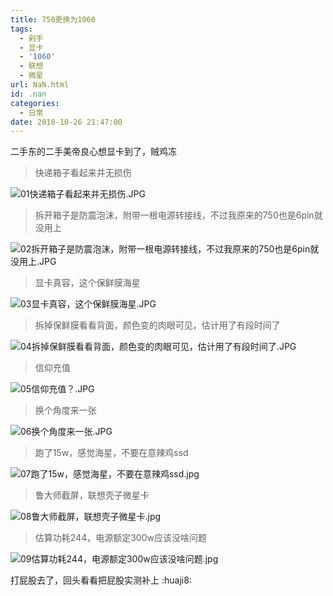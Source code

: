 ```yaml
---
title: 750更换为1060
tags:
  - 剁手
  - 显卡
  - '1060'
  - 联想
  - 微星
url: NaN.html
id: .nan
categories:
  - 日常
date: 2018-10-26 21:47:00
---
```


二手东的二手美帝良心想显卡到了，贼鸡冻

> 快递箱子看起来并无损伤

![01快递箱子看起来并无损伤.JPG](https://i.loli.net/2018/10/26/5bd308cb0f177.jpg "01快递箱子看起来并无损伤.JPG")

> 拆开箱子是防震泡沫，附带一根电源转接线，不过我原来的750也是6pin就没用上

![02拆开箱子是防震泡沫，附带一根电源转接线，不过我原来的750也是6pin就没用上.JPG](https://i.loli.net/2018/10/26/5bd308ca7d97d.jpg "02拆开箱子是防震泡沫，附带一根电源转接线，不过我原来的750也是6pin就没用上.JPG")

> 显卡真容，这个保鲜膜海星

![03显卡真容，这个保鲜膜海星.JPG](https://i.loli.net/2018/10/26/5bd308cb0df04.jpg "03显卡真容，这个保鲜膜海星.JPG")

> 拆掉保鲜膜看看背面，颜色变的肉眼可见，估计用了有段时间了

![04拆掉保鲜膜看看背面，颜色变的肉眼可见，估计用了有段时间了.JPG](https://i.loli.net/2018/10/26/5bd308ca88e11.jpg "04拆掉保鲜膜看看背面，颜色变的肉眼可见，估计用了有段时间了.JPG")

> 信仰充值

![05信仰充值？.JPG](https://i.loli.net/2018/10/26/5bd308caa95a0.jpg "05信仰充值？.JPG")

> 换个角度来一张

![06换个角度来一张.JPG](https://i.loli.net/2018/10/26/5bd308cab96e5.jpg "06换个角度来一张.JPG")

> 跑了15w，感觉海星，不要在意辣鸡ssd

![07跑了15w，感觉海星，不要在意辣鸡ssd.jpg](https://i.loli.net/2018/10/26/5bd308ca60a57.jpg "07跑了15w，感觉海星，不要在意辣鸡ssd.jpg")

> 鲁大师截屏，联想壳子微星卡

![08鲁大师截屏，联想壳子微星卡.jpg](https://i.loli.net/2018/10/26/5bd308cad89a2.jpg "08鲁大师截屏，联想壳子微星卡.jpg")

> 估算功耗244，电源额定300w应该没啥问题

![09估算功耗244，电源额定300w应该没啥问题.jpg](https://i.loli.net/2018/10/26/5bd308caa8bd1.jpg "09估算功耗244，电源额定300w应该没啥问题.jpg")

打屁股去了，回头看看把屁股实测补上 :huaji8: